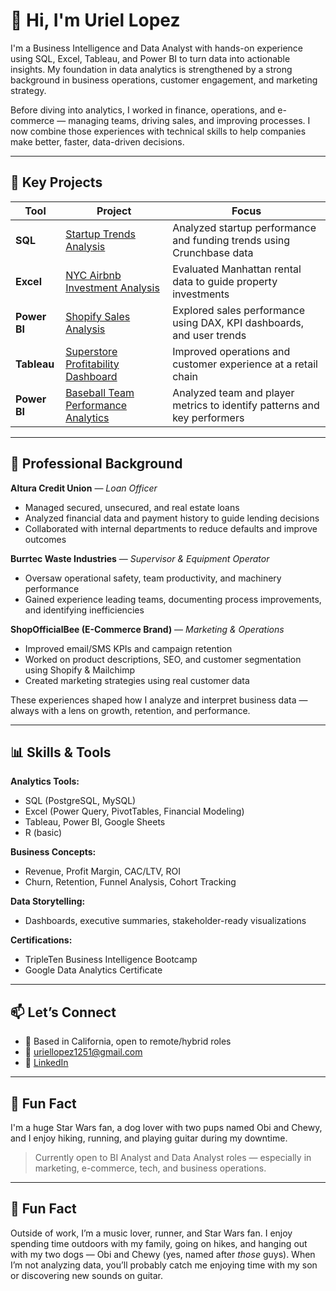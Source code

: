 # 👋 Hi, I'm Uriel Lopez

I'm a Business Intelligence and Data Analyst with hands-on experience using SQL, Excel, Tableau, and Power BI to turn data into actionable insights. My foundation in data analytics is strengthened by a strong background in business operations, customer engagement, and marketing strategy.

Before diving into analytics, I worked in finance, operations, and e-commerce — managing teams, driving sales, and improving processes. I now combine those experiences with technical skills to help companies make better, faster, data-driven decisions.

---

## 💼 Key Projects

| Tool        | Project                                                                                         | Focus                                                                 |
|-------------|--------------------------------------------------------------------------------------------------|------------------------------------------------------------------------|
| **SQL**     | [Startup Trends Analysis](https://github.com/uriellopez1251/SQL_Startup_Trends_Analysis)        | Analyzed startup performance and funding trends using Crunchbase data |
| **Excel**   | [NYC Airbnb Investment Analysis](https://github.com/uriellopez1251/Excel_Airbnb_Investment_Model)| Evaluated Manhattan rental data to guide property investments          |
| **Power BI**| [Shopify Sales Analysis](https://github.com/uriellopez1251/shopify-powerbi-dax-analysis)        | Explored sales performance using DAX, KPI dashboards, and user trends |
| **Tableau** | [Superstore Profitability Dashboard](https://github.com/uriellopez1251/superstore-profitability-analysis) | Improved operations and customer experience at a retail chain         |
| **Power BI**| [Baseball Team Performance Analytics](https://github.com/uriellopez1251/Baseball-Team-Performance-Analytics) | Analyzed team and player metrics to identify patterns and key performers |

---

## 🔎 Professional Background

**Altura Credit Union** — *Loan Officer*  
- Managed secured, unsecured, and real estate loans  
- Analyzed financial data and payment history to guide lending decisions  
- Collaborated with internal departments to reduce defaults and improve outcomes  

**Burrtec Waste Industries** — *Supervisor & Equipment Operator*  
- Oversaw operational safety, team productivity, and machinery performance  
- Gained experience leading teams, documenting process improvements, and identifying inefficiencies  

**ShopOfficialBee (E-Commerce Brand)** — *Marketing & Operations*  
- Improved email/SMS KPIs and campaign retention  
- Worked on product descriptions, SEO, and customer segmentation using Shopify & Mailchimp  
- Created marketing strategies using real customer data  

These experiences shaped how I analyze and interpret business data — always with a lens on growth, retention, and performance.

---

## 📊 Skills & Tools

**Analytics Tools:**  
- SQL (PostgreSQL, MySQL)  
- Excel (Power Query, PivotTables, Financial Modeling)  
- Tableau, Power BI, Google Sheets  
- R (basic)

**Business Concepts:**  
- Revenue, Profit Margin, CAC/LTV, ROI  
- Churn, Retention, Funnel Analysis, Cohort Tracking

**Data Storytelling:**  
- Dashboards, executive summaries, stakeholder-ready visualizations

**Certifications:**  
- TripleTen Business Intelligence Bootcamp  
- Google Data Analytics Certificate  

---

## 📫 Let’s Connect

- 📍 Based in California, open to remote/hybrid roles  
- 📧 [uriellopez1251@gmail.com](mailto:uriellopez1251@gmail.com)  
- 🔗 [LinkedIn](https://www.linkedin.com/in/uriellopez1251/)

---

## 🎸 Fun Fact

I'm a huge Star Wars fan, a dog lover with two pups named Obi and Chewy, and I enjoy hiking, running, and playing guitar during my downtime.



> Currently open to BI Analyst and Data Analyst roles — especially in marketing, e-commerce, tech, and business operations.

---

## 🎵 Fun Fact

Outside of work, I’m a music lover, runner, and Star Wars fan. I enjoy spending time outdoors with my family, going on hikes, and hanging out with my two dogs — Obi and Chewy (yes, named after *those* guys). When I’m not analyzing data, you’ll probably catch me enjoying time with my son or discovering new sounds on guitar.
